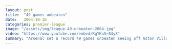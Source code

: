 ```yaml
---
layout: post
title:  "49 games unbeaten"
date:   2004-10-16
categories: premier-league
image: "/assets/img/league-49-unbeaten-2004.jpg"
video: "https://www.youtube.com/embed/RgYKuSr84y8"
summary: "Arsenal set a record 49 games unbeaten seeing off Aston Villa 3-1. Villa took a shock lead through Hendrie before Robert Pires equalised from the penalty spot. Thierry Henry gave Arsenal the lead before Pires wrapped things up."
---
```

